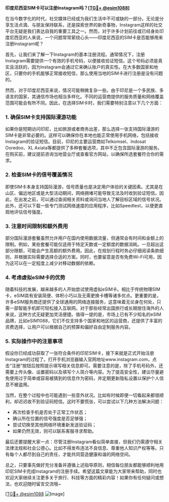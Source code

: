**印度尼西亚SIM卡可以注册Instagram吗？[[TG💪+ @esim1088](https://t.me/s/esim1088)]**

在当今数字化的时代，社交媒体已经成为我们生活中不可或缺的一部分。无论是分享生活点滴、与朋友保持联系，还是探索世界的新奇事物，Instagram这样的社交平台无疑是我们表达自我的重要工具之一。然而，对于许多计划前往或已经身处印度尼西亚的人来说，一个问题常常萦绕心头——印度尼西亚的SIM卡是否能够用来注册Instagram呢？

首先，让我们来了解一下Instagram的基本注册流程。通常情况下，注册Instagram需要提供一个有效的手机号码，以便接收验证短信。这个号码必须是真实且活跃的，因为Instagram会通过它来确认账户的真实性。在大多数国家和地区，只要你的手机能够正常接收短信，那么使用当地的SIM卡进行注册是没有问题的。

然而，对于印度尼西亚来说，情况可能稍微复杂一些。由于印尼是一个多民族、多语言的国家，其通信市场也相当多样化。不同的运营商提供的服务质量和网络覆盖范围可能会有所不同。因此，在选择SIM卡时，我们需要特别注意以下几个方面：

### **1. 确保SIM卡支持国际漫游功能**
如果你是短期访问印尼，比如旅游或者商务出差，那么选择一张支持国际漫游的SIM卡是非常必要的。这样可以确保你在本地也能正常使用手机网络，包括接收Instagram的验证短信。目前，印尼的主要运营商如Telkomsel、Indosat Ooredoo、XL Axiata等都提供了多种套餐选项，其中不乏包含国际漫游的服务。在购买前，建议提前咨询当地营业厅或查看官方网站，以确保所选套餐符合你的需求。

### **2. 检查SIM卡的信号覆盖情况**
即使SIM卡本身支持国际漫游，信号质量也是决定用户体验的关键因素。尤其是在山区、偏远地区或是大型活动期间，网络拥堵可能导致无法及时收到验证短信。因此，在出发之前，可以通过查阅相关资料或询问当地人了解目标区域的信号状况。此外，还可以下载一些专门测试网络速度的应用程序，比如Speedtest，以便更直观地评估信号强度。

### **3. 注意时间限制和额外费用**
部分国际漫游套餐虽然允许用户在国内使用数据流量，但通常会有时间和金额上的限制。例如，某些套餐可能仅适用于特定天数或一定额度的数据消耗。一旦超出这部分限额，可能会产生高额的额外费用。因此，在规划行程时务必仔细阅读条款细则，并根据实际需要选择合适的方案。同时，也要留意是否有免费Wi-Fi可用，因为这可以在一定程度上减少对移动数据的依赖。

### **4. 考虑虚拟eSIM卡的优势**
随着科技的发展，越来越多的人开始尝试使用虚拟eSIM卡。相比于传统物理SIM卡，eSIM具有安装简便、体积小巧以及无需更换卡槽等诸多优点。更重要的是，许多eSIM服务商还提供了全球通用的网络连接服务，这意味着无论身在何处，只需一部智能手机即可轻松接入互联网。对于那些经常出国旅行或长期居住海外的人来说，这种方式无疑更加灵活便捷。值得一提的是，市场上已有不少知名的eSIM品牌，比如eSIM1088，它们不仅支持多个国家和地区的运营商，还提供了丰富的资费选择，让用户可以根据自己的预算和偏好自由定制服务内容。

### **5. 实际操作中的注意事项**
假设你已经成功获取了一张符合条件的印尼SIM卡，接下来就是正式开始注册Instagram的过程了。打开手机浏览器输入官网地址www.instagram.com，点击“注册”按钮后按照提示填写相关信息即可。需要注意的是，除了手机号码外，还需要上传头像、设置密码以及填写个人简介等内容。为了提高安全性，建议尽量避免使用过于简单或容易被猜到的信息作为密码，并定期更新隐私设置以保护个人信息不被盗用。

当然，在整个过程中也可能遇到一些意外状况。比如有时候即便一切看起来都很顺利，却迟迟收不到验证码短信。这时不要慌张，可以尝试以下几种方法解决问题：
- 再次检查手机是否处于正常工作状态；
- 确认所在位置的信号强度是否足够强；
- 尝试切换至其他网络环境重新发送验证码；
- 如果仍然无效，则可以联系客服寻求帮助。

最后还要提醒大家一点：尽管注册Instagram看似简单直接，但我们仍需遵守相关法律法规和社会公德心。比如不得发布违法不良信息、尊重他人知识产权等等。只有每个人都尽到自己的责任，才能共同营造健康和谐的网络空间。

总之，只要事先做好充分准备并遵循上述指导原则，相信每位朋友都能够顺利地用印尼SIM卡完成Instagram的注册手续。希望这篇文章能为大家带来帮助，同时也欢迎大家继续关注更多关于旅行、科技等方面的精彩内容！如果你有任何疑问或想法，也欢迎随时留言交流哦~

[[TG💪+ @esim1088](https://t.me/s/esim1088) ![Image](https://i.postimg.cc/4NQfJmqS/Snipaste-2025-05-13-00-14-12.png)]